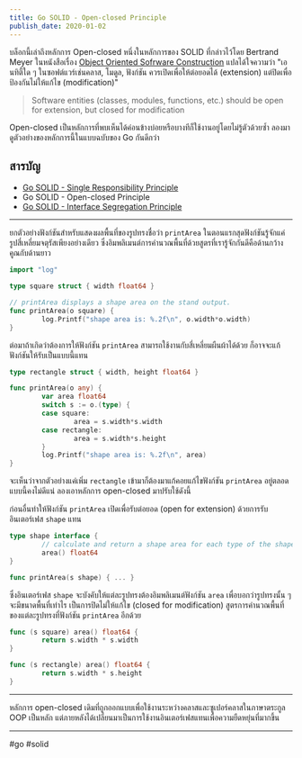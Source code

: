 ```yaml
---
title: Go SOLID - Open-closed Principle
publish_date: 2020-01-02
---
```


บล็อกนี้เล่าถึงหลักการ Open-closed หนึ่งในหลักการของ SOLID ที่กล่าวไว้โดย Bertrand Meyer ในหนังสือเรื่อง [Object Oriented Sofrware Construction](https://en.wikipedia.org/wiki/Open%E2%80%93closed_principle#cite_note-1) แปลได้ใจความว่า "เอนทิตี้ใด ๆ ในซอฟต์แวร์เช่นคลาส, โมดูล, ฟังก์ชัน ควรเปิดเพื่อให้ต่อยอดได้ (extension) แต่ปิดเพื่อป้องกันไม่ให้แก้ไข (modification)"

> Software entities (classes, modules, functions, etc.) should be open for extension, but closed for modification

Open-closed เป็นหลักการที่พบเห็นได้ค่อนข้างบ่อยหรือบางทีก็ใช้งานอยู่โดยไม่รู้ตัวด้วยซ้ำ ลองมาดูตัวอย่างของหลักการนี้ในแบบฉบับของ Go กันดีกว่า

## สารบัญ

- [Go SOLID - Single Responsibility Principle](/2020/1/10/go-solid-single-responsibility-principle)
- Go SOLID - Open-closed Principle
- [Go SOLID - Interface Segregation Principle](/2019/12/20/go-solid-interface-segregation-principle)

---

ยกตัวอย่างฟังก์ชันสำหรับแสดงผลพื้นที่ของรูปทรงชื่อว่า `printArea` ในตอนแรกสุดฟังก์ชันรู้จักแค่รูปสี่เหลี่ยมจตุรัสเพียงอย่างเดียว ซึ่งอิมพลิเมนต์การคำนวณพื้นที่ด้วยสูตรที่เรารู้จักกันดีคือด้านกว้างคูณกับด้านยาว

```go
import "log"

type square struct { width float64 }

// printArea displays a shape area on the stand output.
func printArea(o square) {
        log.Printf("shape area is: %.2f\n", o.width*o.width)
}
```

ต่อมาถ้าเกิดว่าต้องการให้ฟังก์ชัน `printArea` สามารถใช้งานกับสี่เหลี่ยมผืนผ้าได้ด้วย ก็อาจจะแก้ฟังก์ชันให้รับเป็นแบบนี้แทน

```go
type rectangle struct { width, height float64 }

func printArea(o any) {
        var area float64
        switch s := o.(type) {
        case square: 
                area = s.width*s.width
        case rectangle: 
                area = s.width*s.height
        }
        log.Printf("shape area is: %.2f\n", area)
}
```

จะเห็นว่าจากตัวอย่างแค่เพิ่ม `rectangle` เข้ามาก็ต้องมาแก้คอยแก้ไขฟังก์ชัน `printArea` อยู่ตลอด แบบนี้คงไม่ดีแน่ ลองเอาหลักการ open-closed มาปรับใช้ดังนี้

ก่อนอื่นทำให้ฟังก์ชัน `printArea` เปิดเพื่อรับต่อยอด (open for extension) ด้วยการรับอินเตอร์เฟส `shape` แทน

```go
type shape interface { 
        // calculate and return a shape area for each type of the shape
        area() float64 
}

func printArea(s shape) { ... }
```

ซึ่งอินเตอร์เฟส `shape` จะบังคับให้แต่ละรูปทรงต้องอิมพลิเมนต์ฟังก์ชัน `area` เพื่อบอกว่ารูปทรงนั้น ๆ จะมีขนาดพื้นที่เท่าไร เป็นการปิดไม่ให้แก้ไข (closed for modification) สูตรการคำนวณพื้นที่ของแต่ละรูปทรงที่ฟังก์ชัน `printArea` อีกด้วย

```go
func (s square) area() float64 {
        return s.width * s.width
}

func (s rectangle) area() float64 {
        return s.width * s.height
}
```

---

หลักการ open-closed เดิมที่ถูกออกแบบเพื่อใช้งานระหว่างคลาสและซูเปอร์คลาสในภาษาตระกูล OOP เป็นหลัก แต่ภายหลังได้เปลี่ยนมาเป็นการใช้งานอินเตอร์เฟสแทนเพื่อความยืดหยุ่นที่มากขึ้น

---
#go #solid